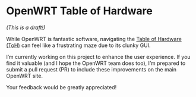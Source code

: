 # OpenWRT Table of Hardware

_(This is a draft!)_

While OpenWRT is fantastic software, navigating the [Table of Hardware (ToH)](https://openwrt.org/toh/start) can feel like a frustrating maze due to its clunky GUI.

I’m currently working on this project to enhance the user experience. If you find it valuable (and I hope the OpenWRT team does too), I’m prepared to submit a pull request (PR) to include these improvements on the main OpenWRT site. 

Your feedback would be greatly appreciated!
